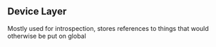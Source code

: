 ## Device Layer

Mostly used for introspection, stores references to things that would otherwise be put on global

